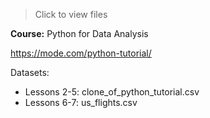 > Click to view files

**Course:** Python for Data Analysis

https://mode.com/python-tutorial/

Datasets:
* Lessons 2-5: clone_of_python_tutorial.csv
* Lessons 6-7: us_flights.csv
